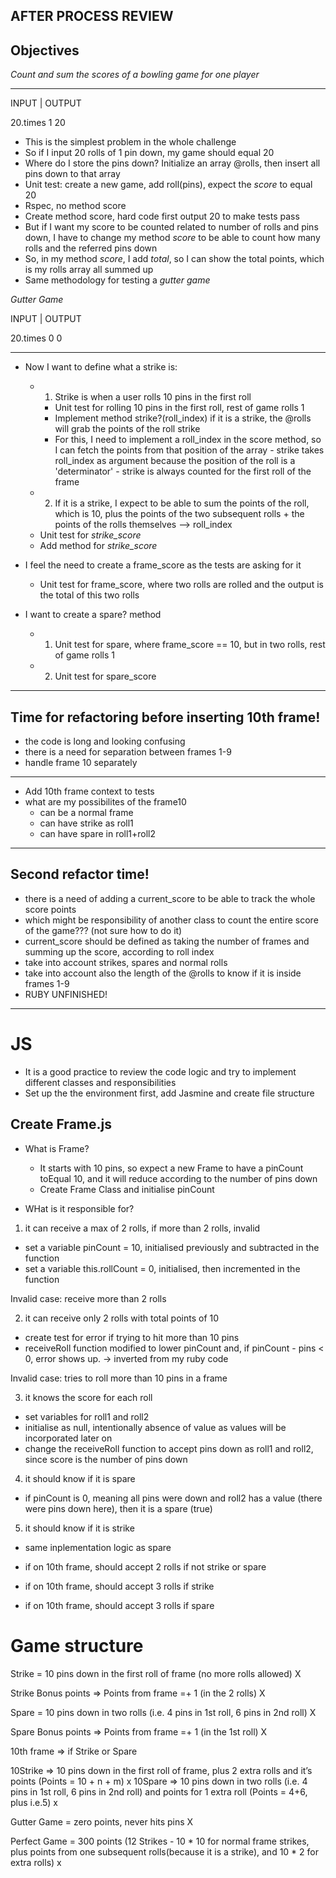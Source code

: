 ## AFTER PROCESS REVIEW

## Objectives

_Count and sum the scores of a bowling game for one player_


-------------------
INPUT        |    OUTPUT

20.times 1         20


- This is the simplest problem in the whole challenge
- So if I input 20 rolls of 1 pin down, my game should equal 20
- Where do I store the pins down? Initialize an array @rolls, then insert all pins down to that array
- Unit test: create a new game, add roll(pins), expect the _score_ to equal 20
- Rspec, no method score
- Create method score, hard code first output 20 to make tests pass
- But if I want my score to be counted related to number of rolls and pins down, I have to change my method _score_ to be able to count how many rolls and the referred pins down
- So, in my method _score_, I add _total_, so I can show the total points, which is my rolls array all summed up
- Same methodology for testing a _gutter game_

_Gutter Game_

INPUT        |    OUTPUT

20.times 0          0

-------------------

- Now I want to define what a strike is:
  - 1. Strike is when a user rolls 10 pins in the first roll
    - Unit test for rolling 10 pins in the first roll, rest of game rolls 1
    - Implement method strike?(roll_index) if it is a strike, the @rolls will grab the points of the roll strike
    - For this, I need to implement a roll_index in the score method, so I can fetch the points from that position of the array - strike takes roll_index as argument because the position of the roll is a 'determinator' - strike is always counted for the first roll of the frame
  - 2. If it is a strike, I expect to be able to sum the points of the roll, which is 10, plus the points of the two subsequent rolls + the points of the rolls themselves --> roll_index
  - Unit test for _strike_score_    
  - Add method for _strike_score_

- I feel the need to create a frame_score as the tests are asking for it
  - Unit test for frame_score, where two rolls are rolled and the output is the total of this two rolls 

- I want to create a spare? method
  - 1. Unit test for spare, where frame_score == 10, but in two rolls, rest of game rolls 1
  - 2. Unit test for spare_score
    
-----------
## Time for refactoring before inserting 10th frame!
- the code is long and looking confusing
- there is a need for separation between frames 1-9
- handle frame 10 separately
-----------

- Add 10th frame context to tests
- what are my possibilites of the frame10
  - can be a normal frame
  - can have strike as roll1
  - can have spare in roll1+roll2
------------

## Second refactor time!
- there is a need of adding a current_score to be able to track the whole score points
- which might be responsibility of another class to count the entire score of the game??? (not sure how to do it)
- current_score should be defined as taking the number of frames and summing up the score, according to roll index
- take into account strikes, spares and normal rolls
- take into account also the length of the @rolls to know if it is inside frames 1-9 
- RUBY UNFINISHED!

-----------------------------------------
# JS

- It is a good practice to review the code logic and try to implement different classes and responsibilities
- Set up the the environment first, add Jasmine and create file structure

## Create Frame.js

- What is Frame?
  - It starts with 10 pins, so expect a new Frame to have a pinCount toEqual 10, and it will reduce according to the number of pins down
  - Create Frame Class and initialise pinCount 

- WHat is it responsible for?
 
 1. it can receive a max of 2 rolls, if more than 2 rolls, invalid
   - set a variable pinCount = 10, initialised previously and subtracted in the function
   - set a variable this.rollCount = 0, initialised, then incremented in the function

   Invalid case: receive more than 2 rolls
   

 2. it can receive only 2 rolls with total points of 10
   - create test for error if trying to hit more than 10 pins
   - receiveRoll function modified to lower pinCount and, if pinCount - pins < 0, error shows up. -> inverted from my ruby code

   Invalid case: tries to roll more than 10 pins in a frame


 3. it knows the score for each roll  
   - set variables for roll1 and roll2
   - initialise as null, intentionally absence of value as values will be incorporated later on
   - change the receiveRoll function to accept pins down as roll1 and roll2, since score is the number of pins down
   
 
 4. it should know if it is spare
   - if pinCount is 0, meaning all pins were down and roll2 has a value (there were pins down here), then it is a spare (true)

 5. it should know if it is strike
   - same inplementation logic as spare


 - if on 10th frame, should accept 2 rolls if not strike or spare
 - if on 10th frame, should accept 3 rolls if strike
 - if on 10th frame, should accept 3 rolls if spare 


 








# Game structure
Strike = 10 pins down in the first roll of frame (no more rolls allowed) X

Strike Bonus points => Points from frame =+ 1 (in the 2 rolls) X

Spare = 10 pins down in two rolls (i.e. 4 pins in 1st roll, 6 pins in 2nd roll) X

Spare Bonus points => Points from frame =+ 1 (in the 1st roll) X

10th frame => if Strike or Spare

10Strike => 10 pins down in the first roll of frame, plus 2 extra rolls and it’s points (Points = 10 + n + m) x
10Spare => 10 pins down in two rolls (i.e. 4 pins in 1st roll, 6 pins in 2nd roll) and points for 1 extra  roll (Points = 4+6, plus i.e.5) x

Gutter Game = zero points, never hits pins X



Perfect Game = 300 points (12 Strikes - 10 * 10 for normal frame strikes, plus points from one subsequent rolls(because it is a strike),  and 10 * 2 for extra rolls) x